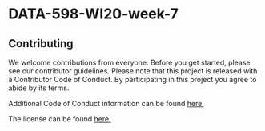 # DATA-598-WI20-week-7

## Contributing

We welcome contributions from everyone. Before you get started, please see our contributor guidelines. Please note that this project is released with a Contributor Code of Conduct. By participating in this project you agree to abide by its terms.

Additional Code of Conduct information can be found [here.](CODE_OF_CONDUCT.md)

The license can be found [here.](LICENSE.md)
